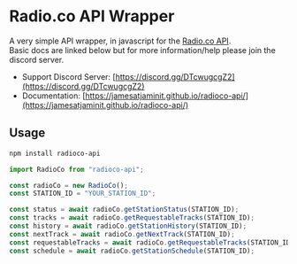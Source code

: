 # Radio.co API Wrapper

A very simple API wrapper, in javascript for the [Radio.co API](https://developers-84608658bd058c817.radio.co/api-reference/openapi_specs/public-v1).  
Basic docs are linked below but for more information/help please join the discord server.

- Support Discord Server: [https://discord.gg/DTcwugcgZ2](https://discord.gg/DTcwugcgZ2)
- Documentation: [https://jamesatjaminit.github.io/radioco-api/](https://jamesatjaminit.github.io/radioco-api/)

## Usage

```bash
npm install radioco-api
```

```typescript
import RadioCo from "radioco-api";

const radioCo = new RadioCo();
const STATION_ID = "YOUR_STATION_ID";

const status = await radioCo.getStationStatus(STATION_ID);
const tracks = await radioCo.getRequestableTracks(STATION_ID);
const history = await radioCo.getStationHistory(STATION_ID);
const nextTrack = await radioCo.getNextTrack(STATION_ID);
const requestableTracks = await radioCo.getRequestableTracks(STATION_ID);
const schedule = await radioCo.getStationSchedule(STATION_ID);
```
